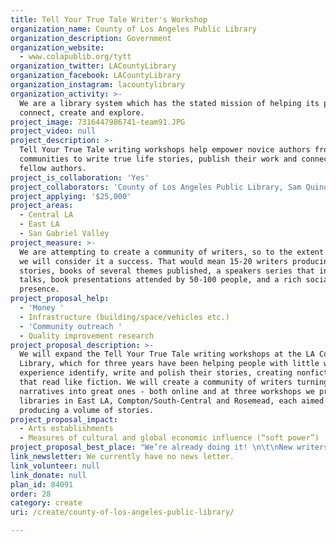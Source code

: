```yaml
---
title: Tell Your True Tale Writer's Workshop
organization_name: County of Los Angeles Public Library
organization_description: Government
organization_website:
  - www.colapublib.org/tytt
organization_twitter: LACountyLibrary
organization_facebook: LACountyLibrary
organization_instagram: lacountylibrary
organization_activity: >-
  We are a library system which has the stated mission of helping its patrons
  connect, create and explore.
project_image: 7316447986741-team91.JPG
project_video: null
project_description: >-
  Tell Your True Tale writing workshops help empower novice authors from diverse
  communities to write true life stories, publish their work and connect with
  fellow authors.
project_is_collaboration: 'Yes'
project_collaborators: 'County of Los Angeles Public Library, Sam Quinones author, journalist, editor'
project_applying: '$25,000'
project_areas:
  - Central LA
  - East LA
  - San Gabriel Valley
project_measure: >-
  We are attempting to create a community of writers, so to the extent we do so
  we will consider it a success. That would mean 15-20 writers producing
  stories, books of several themes published, a speakers series that includes
  talks, book presentations attended by 50-100 people, and a rich social media
  presence.
project_proposal_help:
  - 'Money '
  - Infrastructure (building/space/vehicles etc.)
  - 'Community outreach '
  - Quality improvement research
project_proposal_description: >-
  We will expand the Tell Your True Tale writing workshops at the LA County
  Library, which for three years have been helping people with little writing
  experience identify, write and polish their stories, creating nonfiction tales
  that read like fiction. We will create a community of writers turning good
  narratives into great ones - both online and at three workshops we propose at
  libraries in East LA, Compton/South-Central and Rosemead, each aimed at
  producing a volume of stories.
project_proposal_impact:
  - Arts establishments
  - Measures of cultural and global economic influence (“soft power”)
project_proposal_best_place: "We’re already doing it! \n\t\nNew writers are making connections, sharing their work with the community and building a culture of writing in areas where this may not have existed before.  \n\nWe just need help to continue and expand the project.\n\nUp to now, Tell Your True Tale workshops have been supported by the County Library; but that support is not open-ended. We also want to diversify and include different community partners.\n\nSince starting at ELA Library in 2013, the workshops have taken some 50 people with no previous writing experience, helped them imagine and polish their stories, then published books of their pieces – leaving them energized by the creation and eager for more. Many of the participants have taken the workshop two and three times. We are at the beginnings of a new arts organization.\n \nWe’re now up to seven volumes of their stories. These volumes form a magnificent mosaic of life, and lives, in Los Angeles. They also show the deep mine of stories out there just waiting like diamonds to be dug up and polished. Los Angeles is a collection of bubbles of people, from across the country and the world, who know little about each other. Tell Your True Tale volumes bridge that, show the depth and breadth of the people who have settled here, and present a template for how to access their stories.\n\nWe bring the community together in public gatherings – book presentations that feature the authors, let them talk about their stories, sign books, feel the energy that comes with a newly published work.\n\nOur motto is: Write Then Rewrite. No successful communication, no great story, no real creativity, comes without rewriting, editing, and more revising. We aimed to create nonfiction stories from working people’s lives that read like fiction. Our seven books show that we have succeeded."
link_newsletter: We currently have no news letter.
link_volunteer: null
link_donate: null
plan_id: 84091
order: 28
category: create
uri: /create/county-of-los-angeles-public-library/

---
```

